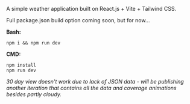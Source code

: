 A simple weather application built on React.js + Vite + Tailwind CSS.

Full package.json build option coming soon, but for now...

**Bash:**
```
npm i && npm run dev
```

**CMD:**
```
npm install
npm run dev
```

*30 day view doesn't work due to lack of JSON data - will be publishing another iteration that contains all the data and coverage animations besides partly cloudy.*
